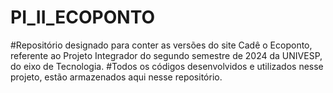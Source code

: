 # PI_II_ECOPONTO
#Repositório designado para conter as versões do site Cadê o Ecoponto, referente ao Projeto Integrador do segundo semestre de 2024 da UNIVESP, do eixo de Tecnologia.
#Todos os códigos desenvolvidos e utilizados nesse projeto, estão armazenados aqui nesse repositório.
